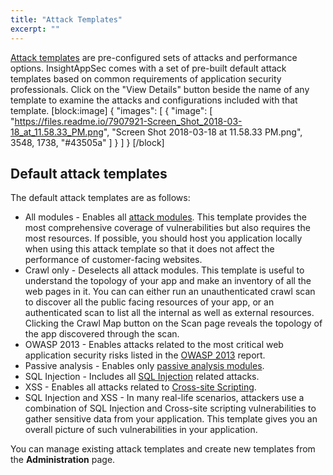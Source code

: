 ```yaml
---
title: "Attack Templates"
excerpt: ""
---
```

[Attack templates](doc:concepts#section-attack-template) are pre-configured sets of attacks and performance options. InsightAppSec comes with a set of pre-built default attack templates based on common requirements of application security professionals. Click on the "View Details" button beside the name of any template to examine the attacks and configurations included with that template. 
[block:image]
{
  "images": [
    {
      "image": [
        "https://files.readme.io/7907921-Screen_Shot_2018-03-18_at_11.58.33_PM.png",
        "Screen Shot 2018-03-18 at 11.58.33 PM.png",
        3548,
        1738,
        "#43505a"
      ]
    }
  ]
}
[/block]
## Default attack templates
The default attack templates are as follows:
* All modules - Enables all [attack modules](doc:attack-modules). This template provides the most comprehensive coverage of vulnerabilities but also requires the most resources. If possible, you should host you application locally when using this attack template so that it does not affect the performance of customer-facing websites. 
* Crawl only - Deselects all attack modules. This template is useful to understand the topology of your app and make an inventory of all the web pages in it. You can can either run an unauthenticated crawl scan to discover all the public facing resources of your app, or an authenticated scan to list all the internal as well as external resources. Clicking the Crawl Map button on the Scan page reveals the topology of the app discovered through the scan. 
* OWASP 2013 - Enables attacks related to the most critical web application security risks listed in the [OWASP 2013](https://www.owasp.org/index.php/Top_10_2013-Top_10) report. 
* Passive analysis - Enables only [passive analysis modules](doc:concepts#section-passive-attack-module).
* SQL Injection - Includes all [SQL Injection](https://www.owasp.org/index.php/SQL_Injection) related attacks.
* XSS - Enables all attacks related to [Cross-site Scripting](https://www.owasp.org/index.php/Cross-site_Scripting_%28XSS%29). 
* SQL Injection and XSS - In many real-life scenarios, attackers use a combination of SQL Injection and Cross-site scripting vulnerabilities to gather sensitive data from your application. This template gives you an overall picture of such vulnerabilities in your application. 

You can manage existing attack templates and create new templates from the **Administration** page.
